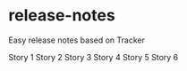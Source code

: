 # release-notes
Easy release notes based on Tracker


Story 1
Story 2
Story 3
Story 4
Story 5
Story 6